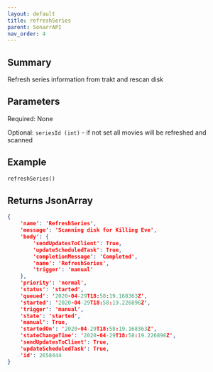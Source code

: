 ```yaml
---
layout: default
title: refreshSeries
parent: SonarrAPI
nav_order: 4
---
```


## Summary

Refresh series information from trakt and rescan disk

## Parameters

Required: None

Optional: `seriesId (int)` - if not set all movies will be refreshed and scanned

## Example

```python
refreshSeries()
```

## Returns JsonArray

```json
{
    'name': 'RefreshSeries', 
    'message': 'Scanning disk for Killing Eve', 
    'body': {
        'sendUpdatesToClient': True, 
        'updateScheduledTask': True, 
        'completionMessage': 'Completed', 
        'name': 'RefreshSeries', 
        'trigger': 'manual'
    }, 
    'priority': 'normal', 
    'status': 'started', 
    'queued': '2020-04-29T18:58:19.168363Z', 
    'started': '2020-04-29T18:58:19.226896Z', 
    'trigger': 'manual', 
    'state': 'started', 
    'manual': True, 
    'startedOn': '2020-04-29T18:58:19.168363Z', 
    'stateChangeTime': '2020-04-29T18:58:19.226896Z', 
    'sendUpdatesToClient': True, 
    'updateScheduledTask': True, 
    'id': 2658444
}
```
